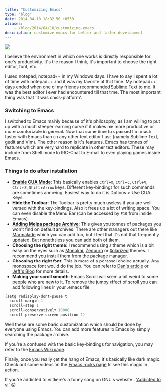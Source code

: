 ```yaml
---
title: "Customizing Emacs"
type: "blog"
date: 2014-04-10 18:32:50 +0530
aliases:
    - /blog/2014/04/10/customizing-emacs
description: customize emacs for better and faster development
---
```

![](https://lh3.googleusercontent.com/ARlXYE_wnAvftBBl2UEvu-z9SpH-q3lyYNukRnNRwbUnXt6fGTP304OloJ3sJ3pSlMr_9QnPr_RxKamv65BFkEUqUEKB0TftIzNuOaiabipF1DNMYLzYReB_40Qr2TbbDndKYzeY5-MPUNmyzH9xmsuhWxmpywT4U5ayHJo2-dGy1W7wRlY2kY7QtTvneNt4OqGGZlqsSZLYM3WVcVwWFxBeJzPxirItCLPzRoRNPfdZZRy6k31JS65TU3WYW-7hvOcTuoZ6vDJSj2K3HyD73dpJ7YjNUwmJB9tjNzy7bqUXm5ftnuG14qPKs1Gtz1jpAGESfgafhUeLQL1pvDWP-VBQDLIwYaXr-XFTatPTgalAAPNd66J-cJ_J0O1OkF1DM-KM4RjqDhLkMOT9-RM5fkrG5_Rnibw32yJho_cGYTyk7523_CnePswMWjMtmMrTI4zyrsaRYVqBjfRxwznHExq1nAwuR-NSmP2EeeLvPYFP6ZSyMWyZCga2K0LH6J9-Qa8aHdkneuQ9ti6w0QGEJHr9HinsGuWBuALKd2H0ZlPxrwhOdKSyEIaWgq2mkt0vL653PCK4sN5zGZZte3kc7LL3I4WZhlN1oaRsXbIRTJaLEYhQTYj4BrRDS-59IHAwl2Ddf_AzsF9r7c6cKs-A2DQL2QpM2Nb5gU5Ae05pIw=w270-h217-no)

I believe the environment in which one works is directly responsible for one's productivity. It's the reason I think, it's important to choose the right editor, font, etc.
<!--more-->
I used notepad, notepad++ in my Windows days. I have to say I spent a lot of time with notepad++ and it was my favorite at that time. My notepad++ days ended when one of my friends recommended <a title="Sublime Text" href="http://www.sublimetext.com/" target="_blank">Sublime Text</a> to me. It was the best editor I ever had encountered till that time. The most important thing was that 'it was cross-platform'.
### Switching to Emacs
I switched to Emacs mainly because of it's philosophy, as I am willing to put up with a much steeper learning curve if it makes me more productive or more comfortable in general. Now that some time has passed I'm much faster with Emacs than on any other text editor I use (namely Sublime Text, gedit and Vim). The other reason is it's features. Emacs has tonnes of features which are very hard to replicate in other text editors. These may include from Shell mode to IRC-Chat to E-mail to even playing games inside Emacs.
### Things to do after installation

- **[Enable CUA Mode](http://www.emacswiki.org/emacs/CuaMode)**:  This basically enables `Ctrl`+`X`, `Ctrl`+`C`, `Ctrl`+`V`, `Ctrl`+`Z`, `Shift`+`Arrow` keys. Different key-bindings for such commands are sometimes annoying. Easiest way to do it is Options > Use CUA Keys.
- **Hide the Toolbar**: The Toolbar is pretty much useless if you are well versed with the key-bindings. Also it frees up a lot of writing space. You can even disable the Menu Bar (can be accessed by `F10`  from inside Emacs).
- **[Adding Melpa package Archive](http://melpa.milkbox.net)**: This gives you tonnes of packages you won't find on default archives. There are other managers out there like <a href="http://marmalade-repo.org/" target="_blank">Marmalade</a> which you can add too, but I feel that it's not that frequently updated. But nonetheless you can add both of them.
- **Choosing the right theme**: I recommend using a theme which is a bit easy on the eyes such as [Monokai](http://melpa.milkbox.net/packages/monokai-theme-20140310.1330.el), [Zenburn](http://melpa.milkbox.net/packages/zenburn-theme-20140402.547.el") or [Solarized](http://melpa.milkbox.net/packages/solarized-theme-20140409.338.tar) themes. I recommend you install them from the package manager.
- **Choosing the right font**: This is more of a personal choice actually. Any monospace font would do the job. You can refer to [Dan's article](http://hivelogic.com/articles/top-10-programming-fonts) or [Jeff's Blog](http://blog.codinghorror.com/revisiting-programming-fonts) for more details.
- **Making your scroll smooth**: Emacs Scroll will seem a bit weird to some people who are new to it. To remove the jumpy effect of scroll you can add following lines in your .emacs file


```scheme
(setq redisplay-dont-pause t
  scroll-margin 1
  scroll-step 1
  scroll-conservatively 10000
  scroll-preserve-screen-position 1)
```

Well these are some basic customization which should be done by everyone using Emacs. You can add more features to Emacs by simply searching the package archive.

If you're a confused with the basic key-bindings for navigation, you may refer to the [Emacs Wiki page](http://www.emacswiki.org/emacs/EmacsNewbieKeyReference).

Finally, once you really get the hang of Emacs, it's basically like dark magic. Check out some videos on the [Emacs rocks page](http://emacsrocks.com) to see this magic in action.

If you're addicted to vi there's a funny song on GNU's website : ['Addicted to vi'](http://www.gnu.org/fun/jokes/vi.song.html) :stuck_out_tongue:
